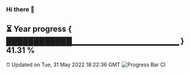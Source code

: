 ### Hi there 👋
⏳ Year progress { ████████████▁▁▁▁▁▁▁▁▁▁▁▁▁▁▁▁▁▁ } 41.31 %
---
⏰ Updated on Tue, 31 May 2022 18:22:36 GMT
![Progress Bar CI](https://github.com/liununu/liununu/workflows/Progress%20Bar%20CI/badge.svg)
